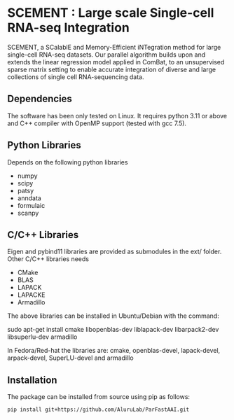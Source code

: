# SCEMENT : Large scale Single-cell RNA-seq Integration

SCEMENT, a SCalablE and Memory-Efficient iNTegration method for large single-cell RNA-seq datasets.
Our parallel algorithm builds upon and extends the linear regression model applied in ComBat, 
to an unsupervised sparse matrix setting to enable accurate integration of diverse and 
large collections of single cell RNA-sequencing data.

## Dependencies

The software has been only tested on Linux. It requires python 3.11 or above and 
C++ compiler with OpenMP support (tested with gcc 7.5).

## Python Libraries

Depends on the following python libraries

  - numpy
  - scipy
  - patsy
  - anndata
  - formulaic
  - scanpy


## C/C++ Libraries

Eigen and pybind11 libraries are provided as submodules in the ext/ folder.
Other C/C++ libraries needs  

   - CMake 
   - BLAS 
   - LAPACK
   - LAPACKE
   - Armadillo

The above libraries can be installed in Ubuntu/Debian with the command:

   sudo apt-get install cmake libopenblas-dev liblapack-dev libarpack2-dev libsuperlu-dev armadillo

In Fedora/Red-hat the libraries are:  cmake, openblas-devel, lapack-devel, arpack-devel, SuperLU-devel and armadillo


## Installation

The package can be installed from source using pip as follows:

    pip install git+https://github.com/AluruLab/ParFastAAI.git


